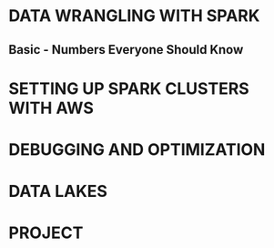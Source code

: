 #  DATA WRANGLING WITH SPARK

## Basic - Numbers Everyone Should Know

# SETTING UP SPARK CLUSTERS WITH AWS



# DEBUGGING AND OPTIMIZATION



# DATA LAKES



# PROJECT
